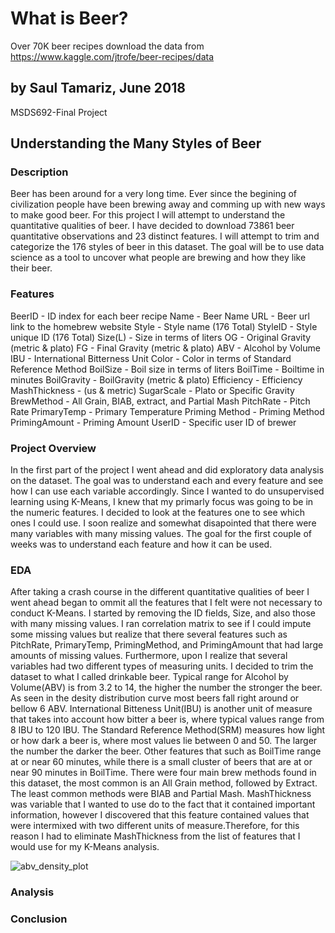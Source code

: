 # What is Beer?
Over 70K beer recipes
download the data from https://www.kaggle.com/jtrofe/beer-recipes/data

## by Saul Tamariz, June 2018
MSDS692-Final Project

## Understanding the Many Styles of Beer


### Description
Beer has been around for a very long time. Ever since the begining of civilization people have been brewing away and comming up with new ways to make good beer. For this project I will attempt to understand the quantitative qualities of beer. I have decided to download 73861 beer quantitative observations and 23 distinct features. I will attempt to trim and categorize the 176 styles of beer in this dataset. The goal will be to use data science as a tool to uncover what people are brewing and how they like their beer. 

### Features
BeerID - ID index for each beer recipe
Name - Beer Name
URL - Beer url link to the homebrew website
Style - Style name (176 Total)
StyleID - Style unique ID (176 Total)
Size(L) - Size in terms of liters 
OG - Original Gravity (metric & plato)
FG - Final Gravity (metric & plato)
ABV - Alcohol by Volume
IBU - International Bitterness Unit
Color - Color in terms of Standard Reference Method
BoilSize - Boil size in terms of liters
BoilTime - Boiltime in minutes
BoilGravity - BoilGravity (metric & plato)
Efficiency - Efficiency
MashThickness - (us & metric)
SugarScale - Plato or Specific Gravity
BrewMethod - All Grain, BIAB, extract, and Partial Mash
PitchRate - Pitch Rate
PrimaryTemp - Primary Temperature
Priming Method - Priming Method
PrimingAmount - Priming Amount
UserID - Specific user ID of brewer

### Project Overview
In the first part of the project I went ahead and did exploratory data analysis on the dataset. The goal was to understand each and every feature and see how I can use each variable accordingly. Since I wanted to do unsupervised learning using K-Means, I knew that my primarly focus was going to be in the numeric features. I decided to look at the features one to see which ones I could use. I soon realize and somewhat disapointed that there were many variables with many missing values. The goal for the first couple of weeks was to understand each feature and how it can be used. 

### EDA
After taking a crash course in the different quantitative qualities of beer I went ahead began to ommit all the features that I felt were not necessary to conduct K-Means. I started by removing the ID fields, Size, and also those with many missing values. I ran correlation matrix to see if I could impute some missing values but realize that there several features such as PitchRate, PrimaryTemp, PrimingMethod, and PrimingAmount that had large amounts of missing values. Furthermore, upon I realize that several variables had two different types of measuring units. I decided to trim the dataset to what I called drinkable beer. Typical range for Alcohol by Volume(ABV) is from 3.2 to 14, the higher the number the stronger the beer. As seen in the 
desity distribution curve most beers fall right around or bellow 6 ABV. International Bitteness Unit(IBU) is another unit of measure that takes into account how bitter a beer is, where typical values range from 8 IBU to 120 IBU. The Standard Reference Method(SRM) measures how light or how dark a beer is, where most values lie between 0 and 50. The larger the number the darker the beer. Other features that such as BoilTime range at or near 60 minutes, while there is a small cluster of beers that are at or near 90 minutes in BoilTime. There were four main brew methods found in this dataset, the most common is an All Grain method, followed by Extract. The least common methods were BIAB and Partial Mash. MashThickness was variable that I wanted to use do to the fact that it contained important information, however I discovered that this feature contained values that were intermixed with two different units of measure.Therefore, for this reason I had to eliminate MashThickness from the list of features that I would use for my K-Means analysis. 

![abv_density_plot](https://user-images.githubusercontent.com/36432832/42034666-0117f15c-7a9e-11e8-8ab9-f7f09cec0ab1.png)


### 

### Analysis


### Conclusion


